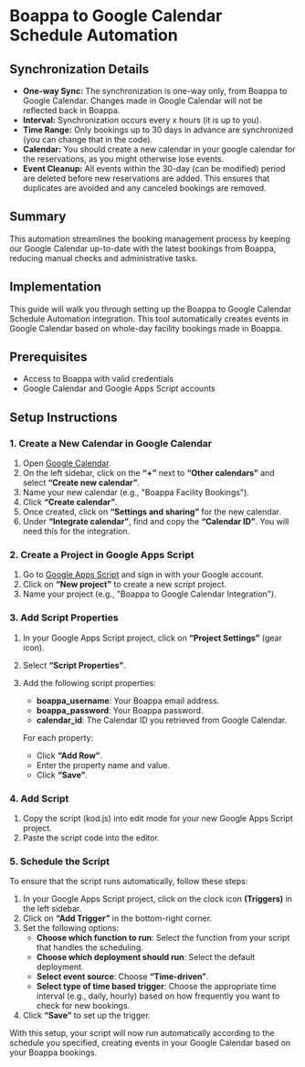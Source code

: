 # Boappa to Google Calendar Schedule Automation

## Synchronization Details

- **One-way Sync:** The synchronization is one-way only, from Boappa to Google Calendar. Changes made in Google Calendar will not be reflected back in Boappa.
- **Interval:** Synchronization occurs every x hours (it is up to you).
- **Time Range:** Only bookings up to 30 days in advance are synchronized (you can change that in the code).
- **Calendar:** You should create a new calendar in your google calendar for the reservations, as you might otherwise lose events.
- **Event Cleanup:** All events within the 30-day (can be modified) period are deleted before new reservations are added. This ensures that duplicates are avoided and any canceled bookings are removed.

## Summary

This automation streamlines the booking management process by keeping our Google Calendar up-to-date with the latest bookings from Boappa, reducing manual checks and administrative tasks.

## Implementation
This guide will walk you through setting up the Boappa to Google Calendar Schedule Automation integration. This tool automatically creates events in Google Calendar based on whole-day facility bookings made in Boappa.

## Prerequisites

- Access to Boappa with valid credentials
- Google Calendar and Google Apps Script accounts

## Setup Instructions

### 1. Create a New Calendar in Google Calendar

1. Open [Google Calendar](https://calendar.google.com).
2. On the left sidebar, click on the **“+”** next to **“Other calendars”** and select **“Create new calendar”**.
3. Name your new calendar (e.g., "Boappa Facility Bookings").
4. Click **“Create calendar”**.
5. Once created, click on **“Settings and sharing”** for the new calendar.
6. Under **“Integrate calendar”**, find and copy the **“Calendar ID”**. You will need this for the integration.

### 2. Create a Project in Google Apps Script

1. Go to [Google Apps Script](https://script.google.com) and sign in with your Google account.
2. Click on **“New project”** to create a new script project.
3. Name your project (e.g., "Boappa to Google Calendar Integration").

### 3. Add Script Properties

1. In your Google Apps Script project, click on **“Project Settings”** (gear icon).
2. Select **“Script Properties”**.
3. Add the following script properties:

    - **boappa_username**: Your Boappa email address.
    - **boappa_password**: Your Boappa password.
    - **calendar_id**: The Calendar ID you retrieved from Google Calendar.

   For each property:
   - Click **“Add Row”**.
   - Enter the property name and value.
   - Click **“Save”**.
  
### 4. Add Script

1. Copy the script (kod.js) into edit mode for your new Google Apps Script project.
2. Paste the script code into the editor.

### 5. Schedule the Script

To ensure that the script runs automatically, follow these steps:

1. In your Google Apps Script project, click on the clock icon **(Triggers)** in the left sidebar.
2. Click on **“Add Trigger”** in the bottom-right corner.
3. Set the following options:
    - **Choose which function to run**: Select the function from your script that handles the scheduling.
    - **Choose which deployment should run**: Select the default deployment.
    - **Select event source**: Choose **“Time-driven”**.
    - **Select type of time based trigger**: Choose the appropriate time interval (e.g., daily, hourly) based on how frequently you want to check for new bookings.
4. Click **“Save”** to set up the trigger.

With this setup, your script will now run automatically according to the schedule you specified, creating events in your Google Calendar based on your Boappa bookings.
